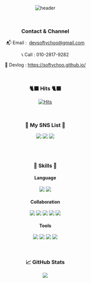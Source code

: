 <div align="center">
  
![header](https://capsule-render.vercel.app/api?type=waving&color=0:09203f,100:537895&height=230&section=header&text=Welcome&fontColor=ffffff&fontSize=70&animation=fadeIn&fontAlignY=38&desc=SoftyChoo's%20GitHub&fontAlign=75&descAlign=81&descAlignY=55)

<br/>

### Contact & Channel

📬 Email :  [devsoftychoo@gmail.com](mailto:devsoftychoo@gmail.com)

📞 Call : 010-2817-9282

📑 Devlog : https://softychoo.github.io/

<br/>

### 🐈‍⬛ Hits 🐈‍⬛<br>
[![Hits](https://hits.seeyoufarm.com/api/count/incr/badge.svg?url=https%3A%2F%2Fgithub.com%2FSoftyChoo&count_bg=%23537895&title_bg=%23000000&icon=github.svg&icon_color=%23E7E7E7&title=hits&edge_flat=false)](https://hits.seeyoufarm.com)

<br>

###  🦕 My SNS List 🦕
<a href="https://www.instagram.com/choo_chuu_/" target="_blank"><img src="https://img.shields.io/badge/Instagram-FFF5EE?style=flat-square&logo=Instagram&logoColor=#E4405F"/></a>
<a href="https://softychoo.github.io/" target="_blank"><img src="https://img.shields.io/badge/DevBlog-000000?style=flat-square&logo=Devpost&logoColor=#0A0A0A"/></a>
<a href="mailto:devsoftychoo@gmail.com" target="_blank"><img src="https://img.shields.io/badge/devsoftychoo@gmail.com-02303A?style=flat-square&logo=Gmail&logoColor=white"/></a>

<br>
<br>

### 📌 Skills 📌

#### Language
<img src="https://img.shields.io/badge/Kotlin-7F52FF?style=flat-square&logo=Kotlin&logoColor=white"/>
<img src="https://img.shields.io/badge/Java-000000?style=flat-square&logo=java&logoColor=white"/>

#### Collaboration
<img src="https://img.shields.io/badge/Git-181717?style=flat-square&logo=Git&logoColor=yellow"/>
<img src="https://img.shields.io/badge/Github-181717?style=flat-square&logo=Github&logoColor=white"/>
<img src="https://img.shields.io/badge/Notion-FFFFFF?style=flat-square&logo=notion&logoColor=black"/>
<img src="https://img.shields.io/badge/Slack-FFFFFF?style=flat-square&logo=slack&logoColor=blue"/>
<img src="https://img.shields.io/badge/Figma-000000?style=flat-square&logo=figma&logoColor=orange"/>

#### Tools
<img src="https://img.shields.io/badge/AndroidStudio-3DDC84?style=flat-square&logo=AndroidStudio&logoColor=white"/>
<img src="https://img.shields.io/badge/VSCode-007ACC?style=flat-square&logo=visualstudiocode&logoColor=white"/>
<img src="https://img.shields.io/badge/VisualStudio-7F52FF?style=flat-square&logo=visualstudio&logoColor=white"/>
<img src="https://img.shields.io/badge/IntelliJ%20IDEA-000000?style=flat-square&logo=intellijidea&logoColor=blue"/>


<!--
#### < Used at least Once ><br>
### 🛠️ Platforms & Languages & Tools 🛠️
<img src="https://img.shields.io/badge/C-808080?style=flat-square&logo=C&logoColor=white"/>
<img src="https://img.shields.io/badge/C++-00599C?style=flat-square&logo=cplusplus&logoColor=white"/>
<img src="https://img.shields.io/badge/Flutter-02569B?style=flat-square&logo=Flutter&logoColor=white"/>
<img src="https://img.shields.io/badge/Dart-0175C2?style=flat-square&logo=dart&logoColor=white"/>
-->

<br>

<br>
<br>
 
### 📈 GitHub Stats

<a href="https://github.com/SoftyChoo">
  <img align="center" src="https://github-readme-stats.vercel.app/api/top-langs/?username=SoftyChoo&hide=Objective-C,c%2B%2B,Cmake,makeFile&title_color=ffffff&text_color=c9cacc&icon_color=2bbc8a&bg_color=1d1f21" />
</a>
 
<br/>
  
<!-- [![Top Langs](https://github-readme-stats.vercel.app/api/top-langs/?username=SoftyChoo&layout=compact)](https://github.com/SoftyChoo/github-readme-stats) -->

<!-- [![SoftyChoo's github stats](https://github-readme-stats.vercel.app/api?username=SoftyChoo&show_icons=true)](https://github.com/SoftyChoo) -->


</div>
